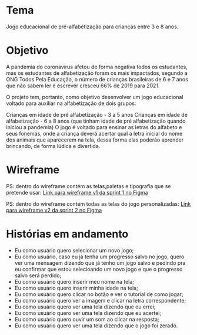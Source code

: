 # Tema
Jogo educacional de pré-alfabetização para crianças entre 3 e 8 anos.

# Objetivo
A pandemia do coronavírus afetou de forma negativa todos os estudantes, mas os estudantes de alfabetização foram os mais impactados, segundo a ONG Todos Pela Educação, o número de crianças brasileiras de 6 e 7 anos que não sabem ler e escrever cresceu 66% de 2019 para 2021.

O projeto tem, portanto, como objetivo desenvolver um jogo educacional voltado para auxiliar na alfabetização de dois grupos:

Crianças em idade de pré alfabetização - 3 a 5 anos
Crianças em idade de alfabetização - 6 a 8 anos (que tinham idade de pré alfabetização quando iniciou a pandemia)
O jogo é voltado para ensinar as letras do alfabeto e seus fonemas, onde a criança deverá acertar qual a letra inicial do nome dos animais que aparecerem na tela, dessa forma elas poderão aprender brincando, de forma lúdica e divertida.

# Wireframe
PS: dentro do wireframe contém as telas,paletas e tipografia que se pretende usar:
<a href="https://www.figma.com/file/VPeIdKIDIaNb8U8hwA0HjX/PROJETO-INTEGRADOR-GRUPO-1---literacy-educational-game?node-id=0%3A1">Link para wireframe v1 da sprint 1 no Figma</a>

PS: dentro do wireframe contém todas as telas do jogo personalizadas:
<a href="https://www.figma.com/file/VPeIdKIDIaNb8U8hwA0HjX/PROJETO-INTEGRADOR-GRUPO-1---literacy-educational-game?node-id=87%3A80">Link para wireframe v2 da sprint 2 no Figma</a>

# Histórias em andamento
- Eu como usuário quero selecionar um novo jogo;
- Eu como usuário, caso eu já tenha um progresso salvo no jogo, quero ver uma mensagem dizendo que já tenho um jogo salvo e pedindo pra eu confirmar que estou selecioando um novo jogo e que o progresso salvo será perdido;
- Eu como usuário quero inserir meu nome na tela;
- Eu como usuário quero inserir minha idade na tela;
- Eu como usuário quero clicar no botão e ver o tutorial de como jogar;
- Eu como usuário quero ver a imagem e clicar na letra correspondente;
- Eu como usuário quero ver uma tela dizendo que eu errei;
- Eu como usuário quero ver uma tela dizendo que eu acertei;
- Eu como usuário quero ouvir um som ao clicar na resposta;
- Eu como usuário quero ver uma tela dizendo que o jogo foi zerado.

